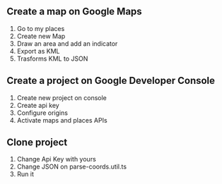 ## Create a map on Google Maps

1. Go to my places
2. Create new Map
3. Draw an area and add an indicator
4. Export as KML
5. Trasforms KML to JSON



## Create a project on Google Developer Console

1. Create new project on console
2. Create api key
3. Configure origins 
4. Activate maps and places APIs



## Clone project

1. Change Api Key with yours
2. Change JSON on parse-coords.util.ts
3. Run it
